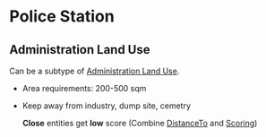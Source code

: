 # Police Station

## Administration Land Use
Can be a subtype of [Administration Land Use]().

* Area requirements: 200-500 sqm

* Keep away from industry, dump site, cemetry

  **Close** entities get **low** score (Combine [DistanceTo]() and [Scoring]())